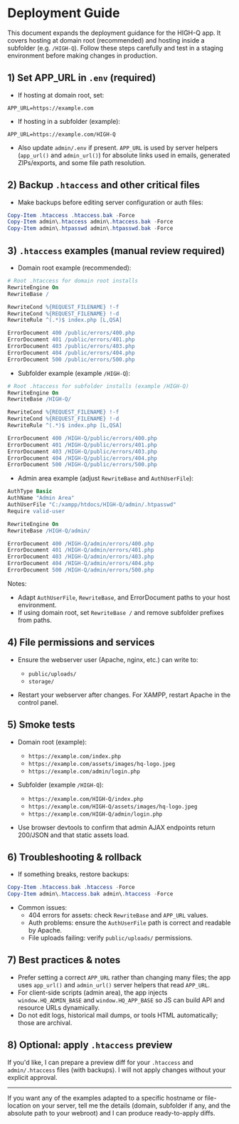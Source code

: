 # Deployment Guide

This document expands the deployment guidance for the HIGH-Q app. It covers hosting at domain root (recommended) and hosting inside a subfolder (e.g. `/HIGH-Q`). Follow these steps carefully and test in a staging environment before making changes in production.

## 1) Set APP_URL in `.env` (required)

- If hosting at domain root, set:

```env
APP_URL=https://example.com
```

- If hosting in a subfolder (example):

```env
APP_URL=https://example.com/HIGH-Q
```

- Also update `admin/.env` if present. `APP_URL` is used by server helpers (`app_url()` and `admin_url()`) for absolute links used in emails, generated ZIPs/exports, and some file path resolution.

## 2) Backup `.htaccess` and other critical files

- Make backups before editing server configuration or auth files:

```powershell
Copy-Item .htaccess .htaccess.bak -Force
Copy-Item admin\.htaccess admin\.htaccess.bak -Force
Copy-Item admin\.htpasswd admin\.htpasswd.bak -Force
```

## 3) `.htaccess` examples (manual review required)

- Domain root example (recommended):

```apache
# Root .htaccess for domain root installs
RewriteEngine On
RewriteBase /

RewriteCond %{REQUEST_FILENAME} !-f
RewriteCond %{REQUEST_FILENAME} !-d
RewriteRule ^(.*)$ index.php [L,QSA]

ErrorDocument 400 /public/errors/400.php
ErrorDocument 401 /public/errors/401.php
ErrorDocument 403 /public/errors/403.php
ErrorDocument 404 /public/errors/404.php
ErrorDocument 500 /public/errors/500.php
```

- Subfolder example (example `/HIGH-Q`):

```apache
# Root .htaccess for subfolder installs (example /HIGH-Q)
RewriteEngine On
RewriteBase /HIGH-Q/

RewriteCond %{REQUEST_FILENAME} !-f
RewriteCond %{REQUEST_FILENAME} !-d
RewriteRule ^(.*)$ index.php [L,QSA]

ErrorDocument 400 /HIGH-Q/public/errors/400.php
ErrorDocument 401 /HIGH-Q/public/errors/401.php
ErrorDocument 403 /HIGH-Q/public/errors/403.php
ErrorDocument 404 /HIGH-Q/public/errors/404.php
ErrorDocument 500 /HIGH-Q/public/errors/500.php
```

- Admin area example (adjust `RewriteBase` and `AuthUserFile`):

```apache
AuthType Basic
AuthName "Admin Area"
AuthUserFile "C:/xampp/htdocs/HIGH-Q/admin/.htpasswd"
Require valid-user

RewriteEngine On
RewriteBase /HIGH-Q/admin/

ErrorDocument 400 /HIGH-Q/admin/errors/400.php
ErrorDocument 401 /HIGH-Q/admin/errors/401.php
ErrorDocument 403 /HIGH-Q/admin/errors/403.php
ErrorDocument 404 /HIGH-Q/admin/errors/404.php
ErrorDocument 500 /HIGH-Q/admin/errors/500.php
```

Notes:
- Adapt `AuthUserFile`, `RewriteBase`, and ErrorDocument paths to your host environment.
- If using domain root, set `RewriteBase /` and remove subfolder prefixes from paths.

## 4) File permissions and services

- Ensure the webserver user (Apache, nginx, etc.) can write to:
  - `public/uploads/`
  - `storage/`

- Restart your webserver after changes. For XAMPP, restart Apache in the control panel.

## 5) Smoke tests

- Domain root (example):
  - `https://example.com/index.php`
  - `https://example.com/assets/images/hq-logo.jpeg`
  - `https://example.com/admin/login.php`

- Subfolder (example `/HIGH-Q`):
  - `https://example.com/HIGH-Q/index.php`
  - `https://example.com/HIGH-Q/assets/images/hq-logo.jpeg`
  - `https://example.com/HIGH-Q/admin/login.php`

- Use browser devtools to confirm that admin AJAX endpoints return 200/JSON and that static assets load.

## 6) Troubleshooting & rollback

- If something breaks, restore backups:

```powershell
Copy-Item .htaccess.bak .htaccess -Force
Copy-Item admin\.htaccess.bak admin\.htaccess -Force
```

- Common issues:
  - 404 errors for assets: check `RewriteBase` and `APP_URL` values.
  - Auth problems: ensure the `AuthUserFile` path is correct and readable by Apache.
  - File uploads failing: verify `public/uploads/` permissions.

## 7) Best practices & notes

- Prefer setting a correct `APP_URL` rather than changing many files; the app uses `app_url()` and `admin_url()` server helpers that read `APP_URL`.
- For client-side scripts (admin area), the app injects `window.HQ_ADMIN_BASE` and `window.HQ_APP_BASE` so JS can build API and resource URLs dynamically.
- Do not edit logs, historical mail dumps, or tools HTML automatically; those are archival.

## 8) Optional: apply `.htaccess` preview

If you'd like, I can prepare a preview diff for your `.htaccess` and `admin/.htaccess` files (with backups). I will not apply changes without your explicit approval.

---

If you want any of the examples adapted to a specific hostname or file-location on your server, tell me the details (domain, subfolder if any, and the absolute path to your webroot) and I can produce ready-to-apply diffs.
